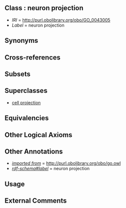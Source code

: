 
## Class : neuron projection

 * *IRI* = http://purl.obolibrary.org/obo/GO_0043005
 * *Label* = neuron projection

## Synonyms


## Cross-references


## Subsets


## Superclasses

 * [cell projection](../../GO/95/GO_0042995.md)

## Equivalencies


## Other Logical Axioms


## Other Annotations

 * *[imported from](../../IAO/12/IAO_0000412.md)* = http://purl.obolibrary.org/obo/go.owl
 * *[rdf-schema#label](../../el/rdf-schema#label.md)* = neuron projection

## Usage


## External Comments


